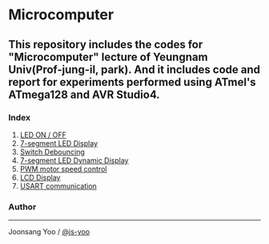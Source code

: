 Microcomputer
===============
## This repository includes the codes for "Microcomputer" lecture of Yeungnam Univ(Prof-jung-il, park). And it includes code and report for experiments performed using ATmel's ATmega128 and AVR Studio4.

### Index
1. [LED ON / OFF](https://github.com/js-yoo/Microcomputer/tree/main/%5BLab1%5D_LED_ON_OFF)
2. [7-segment LED Display](https://github.com/js-yoo/Microcomputer/tree/main/%5BLab2%5D_7segment_LED_display)
3. [Switch Debouncing](https://github.com/js-yoo/Microcomputer/tree/main/%5BLab3%5D_Switch_debouncing)
4. [7-segment LED  Dynamic Display](https://github.com/js-yoo/Microcomputer/tree/main/%5BLab4%5D_7segment_LED_Dynamic_Display)
5. [PWM motor speed control](https://github.com/js-yoo/Microcomputer/tree/main/%5BLab5%5D_PWM_motor_speed_control)
6. [LCD Display](https://github.com/js-yoo/Microcomputer/tree/main/%5BLab6%5D_LCD_Display)
7. [USART communication](https://github.com/js-yoo/Microcomputer/tree/main/%5BLab7%5D_USART_communication)

### Author
----------
Joonsang Yoo / [@js-yoo](https://github.com/js-yoo)
